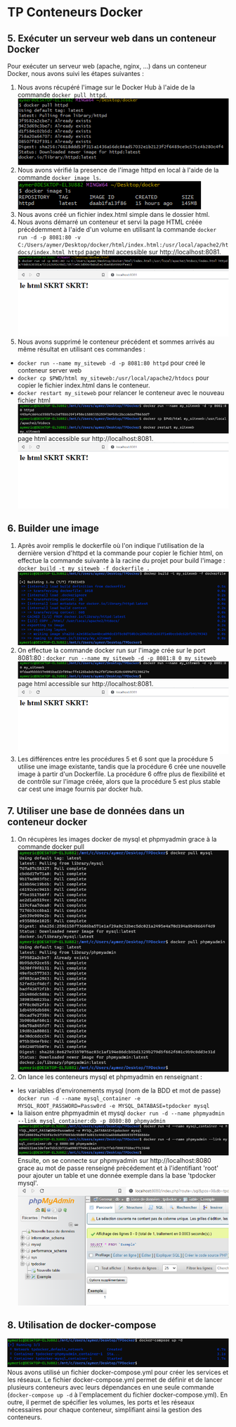 TP Conteneurs Docker
====================

5\. Exécuter un serveur web dans un conteneur Docker
----------------------------------------------------

Pour exécuter un serveur web (apache, nginx, ...) dans un conteneur Docker, nous avons suivi les étapes suivantes :

1.  Nous avons récupéré l'image sur le Docker Hub à l'aide de la commande `docker pull httpd`.
![Screenshot](ScreenShots/screenShotBash5A.png)
2.  Nous avons vérifié la presence de l'image httpd en local à l'aide de la commande `docker image ls`.
![Screenshot](ScreenShots/screenShotBash5B.png)
3.  Nous avons créé un fichier index.html simple dans le dossier html.
4.  Nous avons démarré un conteneur et servi la page HTML créée précédemment à l'aide d'un volume en utilisant la commande `docker run -d -p 8081:80 -v C:/Users/aymer/Desktop/docker/html/index.html:/usr/local/apache2/htdocs/index.html httpd` page html accessible sur http://localhost:8081.
![Screenshot](ScreenShots/screenShotBash5D.png)
![Screenshot](ScreenShots/screenShotBash5DD.png)
5.  Nous avons supprimé le conteneur précédent et sommes arrivés au même résultat en utilisant ces commandes :
- `docker run --name my_siteweb -d -p 8081:80 httpd` pour creé le conteneur server web
- `docker cp $PWD/html my_siteweb:/usr/local/apache2/htdocs` pour copier le fichier index.html dans le conteneur.
- `docker restart my_siteweb` pour relancer le conteneur avec le nouveau fichier html
![Screenshot](ScreenShots/screenShotBash5E.png)
page html accessible sur http://localhost:8081.
![Screenshot](ScreenShots/screenShotBash5DD.png)

6\. Builder une image
----------------------------------------------------
1. Après avoir remplis le dockerfile où l'on indique l'utilisation de la dernière version d'httpd et la commande pour copier le fichier html, on effectue la commande suivante à la racine du projet pour build l'image : `docker build -t my_siteweb -f dockerfile .`
![Screenshot](ScreenShots/screenShotBash6A.png)
2. On effectue la commande docker run sur l'image crée sur le port 8081:80 : `docker run --name my_siteweb -d -p 8081:8
0 my_siteweb`
![Screenshot](ScreenShots/screenShotBash6B.png)
page html accessible sur http://localhost:8081.
![Screenshot](ScreenShots/screenShotBash5DD.png)
3. Les différences entre les procédures 5 et 6 sont que la procédure 5 utilise une image existante, tandis que la procédure 6 crée une nouvelle image à partir d'un Dockerfile. La procédure 6 offre plus de flexibilité et de contrôle sur l'image créée, alors que la procédure 5 est plus stable car cest une image fournis par docker hub.

7\. Utiliser une base de données dans un conteneur docker
----------------------------------------------------
1. On récupères les images docker de mysql et phpmyadmin grace à la commande docker pull ![Screenshot](ScreenShots/screenShotBash7A.png)
2. On lance les conteneurs mysql et phpmyadmin en renseignant :
- les variables d'environements mysql (nom de la BDD et mot de passe) `docker run -d --name mysql_container -e MYSQL_ROOT_PASSWORD=Passw0rd -e MYSQL_DATABASE=tpdocker mysql`
- la liaison entre phpmyadmin et mysql `docker run -d --name phpmyadmin --link mysql_container:db -p 8080:80 phpmyadmin`
![Screenshot](ScreenShots/screenShotBash7B.png)
Ensuite, on se connecte sur phpmyadmin sur http://localhost:8080 grace au mot de passe renseigné prècédement et à l'identifiant 'root' pour ajouter un table et une donnée exemple dans la base 'tpdocker mysql'.
![Screenshot](ScreenShots/screenShotPhpmyadmin7B.png)

8\. Utilisation de docker-compose
---------------------------------
![Screenshot](ScreenShots/screenShotBash8.png)
Nous avons utilisé un fichier docker-compose.yml pour créer les services et les réseaux. Le fichier docker-compose.yml permet de définir et de lancer plusieurs conteneurs avec leurs dépendances en une seule commande (`docker-compose up -d` à l'emplacement du fichier docker-compose.yml). En outre, il permet de spécifier les volumes, les ports et les réseaux nécessaires pour chaque conteneur, simplifiant ainsi la gestion des conteneurs.